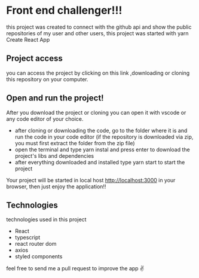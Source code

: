 <h1> Front end challenger!!! </h1>

this project was created to connect with the github api and show the public repositories of my user and other users,
this project was started with yarn Create React App

## Project access

you can access the project by clicking on this link ,downloading or cloning this repository on your computer.

## Open and run the project!

After you download the project or cloning you can open it with vscode or any code editor of your choice.
- after cloning or downloading the code, go to the folder where it is and run the code in your code editor
(if the repository is downloaded via zip, you must first extract the folder from the zip file)
- open the terminal and type yarn instal and press enter to download the project's libs and dependencies
- after everything downloaded and installed type yarn start to start the project

Your project will be started in local host [http://localhost:3000](http://localhost:3000) in your browser, then just enjoy the application!!

## Technologies

technologies used in this project

- React
- typescript
- react router dom
- axios
- styled components

feel free to send me a pull request to improve the app ✌